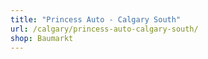 ```yaml
---
title: "Princess Auto - Calgary South"
url: /calgary/princess-auto-calgary-south/
shop: Baumarkt
---
```

